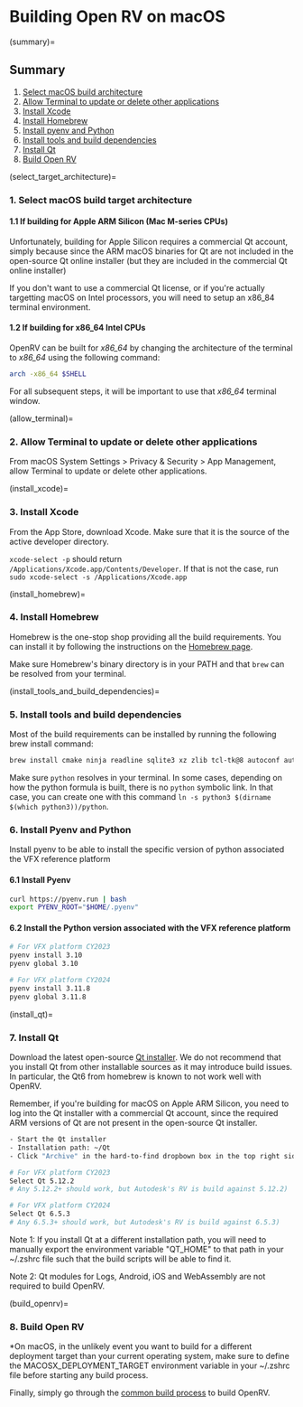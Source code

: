 # Building Open RV on macOS

(summary)=
## Summary

1. [Select macOS build architecture](select_target_architecture)
1. [Allow Terminal to update or delete other applications](allow_terminal)
2. [Install Xcode](install_xcode)
3. [Install Homebrew](install_homebrew)
4. [Install pyenv and Python](install_python)
5. [Install tools and build dependencies](install_tools_and_build_dependencies)
6. [Install Qt](install_qt)
7. [Build Open RV](build_openrv)



(select_target_architecture)=
### 1. Select macOS build target architecture

#### 1.1 If building for Apple ARM Silicon (Mac M-series CPUs)

Unfortunately, building for Apple Silicon requires a commercial Qt account, simply because since the ARM macOS binaries for Qt are not included in the open-source Qt online installer (but they are included in the commercial Qt online installer)

If you don't want to use a commercial Qt license, or if you're actually targetting macOS on Intel processors, you will need to setup an x86_84 terminal environment. 

#### 1.2 If building for x86_64 Intel CPUs

OpenRV can be built for *x86_64* by changing the architecture of the terminal to *x86_64* using the following command:
```bash
arch -x86_64 $SHELL
```

For all subsequent steps, it will be important to use that *x86_64* terminal window. 


(allow_terminal)=
### 2. Allow Terminal to update or delete other applications

From macOS System Settings > Privacy & Security > App Management, allow Terminal to update or delete other applications.

(install_xcode)=
### 3. Install Xcode

From the App Store, download Xcode. Make sure that it is the source of the active developer directory.

`xcode-select -p` should return `/Applications/Xcode.app/Contents/Developer`. If that is not the case, run `sudo xcode-select -s /Applications/Xcode.app`

(install_homebrew)=
### 4. Install Homebrew

Homebrew is the one-stop shop providing all the build requirements. You can install it by following the instructions on the [Homebrew page](https://brew.sh).

Make sure Homebrew's binary directory is in your PATH and that `brew` can be resolved from your terminal.

(install_tools_and_build_dependencies)=
### 5. Install tools and build dependencies

Most of the build requirements can be installed by running the following brew install command:

```bash
brew install cmake ninja readline sqlite3 xz zlib tcl-tk@8 autoconf automake libtool python yasm clang-format black meson nasm pkg-config glew
```

Make sure `python` resolves in your terminal. In some cases, depending on how the python formula is built, there is no `python` symbolic link.
In that case, you can create one with this command `ln -s python3 $(dirname $(which python3))/python`.


### 6. Install Pyenv and Python

Install pyenv to be able to install the specific version of python associated the VFX reference platform

#### 6.1 Install Pyenv
```bash
curl https://pyenv.run | bash
export PYENV_ROOT="$HOME/.pyenv"
```

#### 6.2 Install the Python version associated with the VFX reference platform
```bash
# For VFX platform CY2023
pyenv install 3.10
pyenv global 3.10
```

```bash
# For VFX platform CY2024
pyenv install 3.11.8
pyenv global 3.11.8
```


(install_qt)=
### 7. Install Qt

Download the latest open-source [Qt installer](https://www.qt.io/download-open-source). We do not recommend that you install Qt from other installable sources as it may introduce build issues. In particular, the Qt6 from homebrew is known to not work well with OpenRV.

Remember, if you're building for macOS on Apple ARM Silicon, you need to log into the Qt installer with a commercial Qt account, since the required ARM versions of Qt are not present in the open-source Qt installer.

```bash
- Start the Qt installer
- Installation path: ~/Qt
- Click "Archive" in the hard-to-find dropbown box in the top right side of the window
```

```bash
# For VFX platform CY2023
Select Qt 5.12.2
# Any 5.12.2+ should work, but Autodesk's RV is build against 5.12.2)
```

```bash
# For VFX platform CY2024
Select Qt 6.5.3
# Any 6.5.3+ should work, but Autodesk's RV is build against 6.5.3)
```

Note 1: If you install Qt at a different installation path, you will need to manually export the environment variable "QT_HOME" to that path in your ~/.zshrc file such that the build scripts will be able to find it.

Note 2: Qt modules for Logs, Android, iOS and WebAssembly are not required to build OpenRV. 


(build_openrv)=
### 8. Build Open RV

*On macOS, in the unlikely event you want to build for a different deployment target than your current operating system, make sure to define the MACOSX_DEPLOYMENT_TARGET environment variable in your ~/.zshrc file before starting any build process.


Finally, simply go through the [common build process](config_common_build.md) to build OpenRV.

